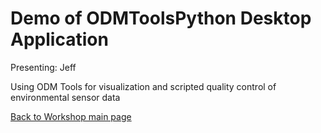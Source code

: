 # Demo of ODMToolsPython Desktop Application
Presenting: Jeff

Using ODM Tools for visualization and scripted quality control of environmental sensor data


[Back to Workshop main page](https://github.com/BiG-CZ/bigcz_wshp2017/blob/master/README.md)
